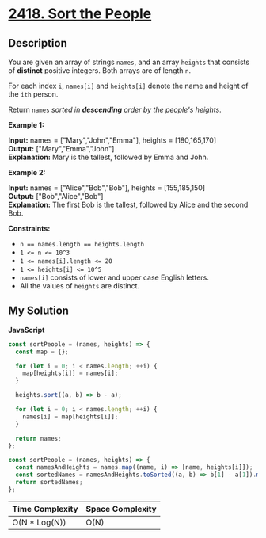 # [2418. Sort the People](https://leetcode.com/problems/sort-the-people)

## Description

You are given an array of strings `names`, and an array `heights` that consists of **distinct** positive integers. Both arrays are of length `n`.

For each index `i`, `names[i]` and `heights[i]` denote the name and height of the `ith` person.

Return `names` _sorted in **descending** order by the people's heights_.

**Example 1:**

**Input:** names = \["Mary","John","Emma"\], heights = \[180,165,170\]  
**Output:** \["Mary","Emma","John"\]  
**Explanation:** Mary is the tallest, followed by Emma and John.

**Example 2:**

**Input:** names = \["Alice","Bob","Bob"\], heights = \[155,185,150\]  
**Output:** \["Bob","Alice","Bob"\]  
**Explanation:** The first Bob is the tallest, followed by Alice and the second Bob.

**Constraints:**

- `n == names.length == heights.length`
- `1 <= n <= 10^3`
- `1 <= names[i].length <= 20`
- `1 <= heights[i] <= 10^5`
- `names[i]` consists of lower and upper case English letters.
- All the values of `heights` are distinct.

## My Solution

**JavaScript**

```js
const sortPeople = (names, heights) => {
  const map = {};

  for (let i = 0; i < names.length; ++i) {
    map[heights[i]] = names[i];
  }

  heights.sort((a, b) => b - a);

  for (let i = 0; i < names.length; ++i) {
    names[i] = map[heights[i]];
  }

  return names;
};
```

```js
const sortPeople = (names, heights) => {
  const namesAndHeights = names.map((name, i) => [name, heights[i]]);
  const sortedNames = namesAndHeights.toSorted((a, b) => b[1] - a[1]).map((v) => v[0]);
  return sortedNames;
};
```

| Time Complexity | Space Complexity |
| --------------- | ---------------- |
| O(N \* Log(N))  | O(N)             |

